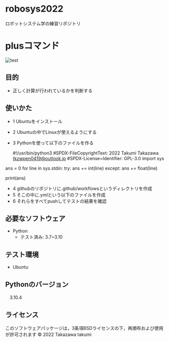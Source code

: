 # robosys2022
ロボットシステム学の練習リポジトリ

# plusコマンド
![test](https://github.com/tkzwtkmo419/robosys2022/actions/workflows/test.yml/badge.svg)

## 目的
* 正しく計算が行われているかを判断する

## 使いかた
* 1 Ubuntuをインストール
* 2 Ubuntuの中でLinuxが使えるようにする
* 3 Pythonを使って以下のファイルを作る

  #!/usr/bin/python3
#SPDX-FileCopyrightText: 2022 Takumi Takazawa tkzwpen0419@outlook.jp
#SPDX-License=Identifier: GPL-3.0
import sys

ans = 0
for line in sys.stdin:
    try:
        ans += int(line)
    except:
        ans += float(line)

print(ans)

* 4 githubのリポジトリに.github/workflowsというディレクトリを作成
* 5 そこの中に.ymlという以下のファイルを作成
* 6 それらをすべてpushしてテストの結果を確認

## 必要なソフトウェア
* Python
  * テスト済み: 3.7~3.10

## テスト環境
* Ubuntu

## Pythonのバージョン
　3.10.4

## ライセンス

 このソフトウェアパッケージは，3条項BSDライセンスの下，再頒布および使用が許可されます
© 2022 Takazawa takumi

